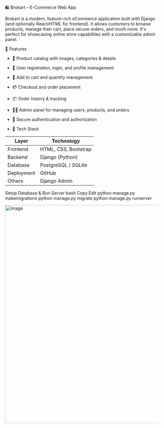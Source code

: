 🛍️ Brokart – E-Commerce Web App

Brokart is a modern, feature-rich eCommerce application built with Django (and optionally React/HTML for frontend).
It allows customers to browse products, manage their cart, place secure orders, and much more. It's perfect for showcasing online store capabilities with a customizable admin panel.

🚀 Features

- 🛒 Product catalog with images, categories & details
- 👥 User registration, login, and profile management
- 🧺 Add to cart and quantity management
- 💳 Checkout and order placement
- 📦 Order history & tracking
- 🧑‍💼 Admin panel for managing users, products, and orders
- 🔐 Secure authentication and authorization

- 🧱 Tech Stack

| Layer        | Technology                  |
|--------------|-----------------------------|
| Frontend     | HTML, CSS, Bootstrap        |
| Backend      | Django (Python)             |
| Database     | PostgreSQL / SQLite         |
| Deployment   | GitHub                      |
| Others       | Django Admin                |

Setup Database & Run Server
bash
Copy
Edit
python manage.py makemigrations
python manage.py migrate
python manage.py runserver

<img width="1902" height="714" alt="image" src="https://github.com/user-attachments/assets/f0cdd710-22c5-4d2c-8227-2032ff49cc04" />
